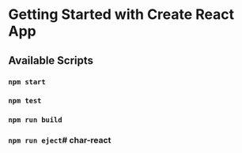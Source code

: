 # Getting Started with Create React App
## Available Scripts
### `npm start`
### `npm test`
### `npm run build`
### `npm run eject`# char-react
